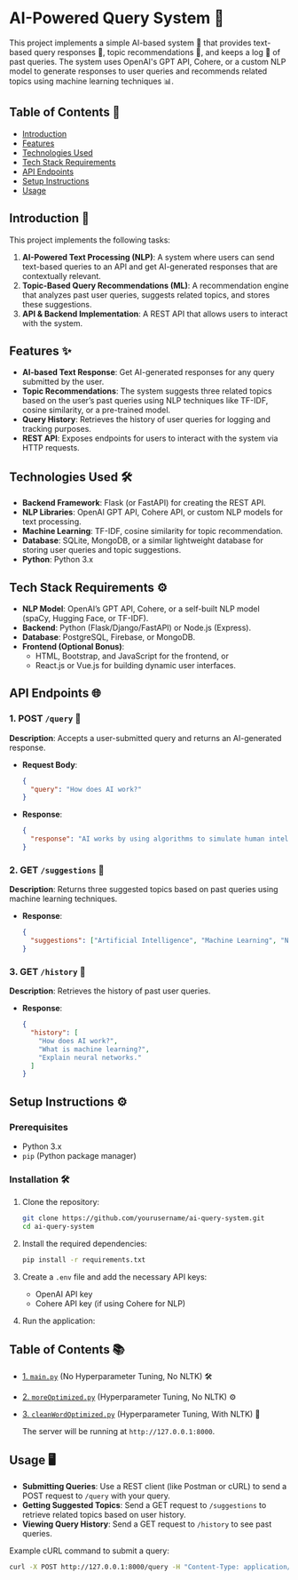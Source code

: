 # AI-Powered Query System 🤖

This project implements a simple AI-based system 🤖 that provides text-based query responses 💬, topic recommendations 🧠, and keeps a log 📜 of past queries. The system uses OpenAI's GPT API, Cohere, or a custom NLP model to generate responses to user queries and recommends related topics using machine learning techniques 📊.

## Table of Contents 📑

- [Introduction](#introduction)
- [Features](#features)
- [Technologies Used](#technologies-used)
- [Tech Stack Requirements](#tech-stack-requirements)
- [API Endpoints](#api-endpoints)
- [Setup Instructions](#setup-instructions)
- [Usage](#usage)

## Introduction 🌟

This project implements the following tasks:

1. **AI-Powered Text Processing (NLP)**: A system where users can send text-based queries to an API and get AI-generated responses that are contextually relevant.
2. **Topic-Based Query Recommendations (ML)**: A recommendation engine that analyzes past user queries, suggests related topics, and stores these suggestions.
3. **API & Backend Implementation**: A REST API that allows users to interact with the system.

## Features ✨

- **AI-based Text Response**: Get AI-generated responses for any query submitted by the user.
- **Topic Recommendations**: The system suggests three related topics based on the user’s past queries using NLP techniques like TF-IDF, cosine similarity, or a pre-trained model.
- **Query History**: Retrieves the history of user queries for logging and tracking purposes.
- **REST API**: Exposes endpoints for users to interact with the system via HTTP requests.

## Technologies Used 🛠️

- **Backend Framework**: Flask (or FastAPI) for creating the REST API.
- **NLP Libraries**: OpenAI GPT API, Cohere API, or custom NLP models for text processing.
- **Machine Learning**: TF-IDF, cosine similarity for topic recommendation.
- **Database**: SQLite, MongoDB, or a similar lightweight database for storing user queries and topic suggestions.
- **Python**: Python 3.x

## Tech Stack Requirements ⚙️

- **NLP Model**: OpenAI’s GPT API, Cohere, or a self-built NLP model (spaCy, Hugging Face, or TF-IDF).
- **Backend**: Python (Flask/Django/FastAPI) or Node.js (Express).
- **Database**: PostgreSQL, Firebase, or MongoDB.
- **Frontend (Optional Bonus)**: 
  - HTML, Bootstrap, and JavaScript for the frontend, or
  - React.js or Vue.js for building dynamic user interfaces.

## API Endpoints 🌐

### 1. POST `/query` 💬
**Description**: Accepts a user-submitted query and returns an AI-generated response.

- **Request Body**:
    ```json
    {
      "query": "How does AI work?"
    }
    ```

- **Response**:
    ```json
    {
      "response": "AI works by using algorithms to simulate human intelligence."
    }
    ```

### 2. GET `/suggestions` 🧠
**Description**: Returns three suggested topics based on past queries using machine learning techniques.

- **Response**:
    ```json
    {
      "suggestions": ["Artificial Intelligence", "Machine Learning", "Neural Networks"]
    }
    ```

### 3. GET `/history` 📜
**Description**: Retrieves the history of past user queries.

- **Response**:
    ```json
    {
      "history": [
        "How does AI work?",
        "What is machine learning?",
        "Explain neural networks."
      ]
    }
    ```

## Setup Instructions ⚙️

### Prerequisites

- Python 3.x
- `pip` (Python package manager)

### Installation 🛠️

1. Clone the repository:
    ```bash
    git clone https://github.com/yourusername/ai-query-system.git
    cd ai-query-system
    ```

2. Install the required dependencies:
    ```bash
    pip install -r requirements.txt
    ```

3. Create a `.env` file and add the necessary API keys:
    - OpenAI API key
    - Cohere API key (if using Cohere for NLP)

4. Run the application:
  ## Table of Contents 📚
  - [1. `main.py`](#mainpy) (No Hyperparameter Tuning, No NLTK) 🛠️
  - [2. `moreOptimized.py`](#moreoptimizedpy) (Hyperparameter Tuning, No NLTK) ⚙️
  - [3. `cleanWordOptimized.py`](#cleanwordoptimizedpy) (Hyperparameter Tuning, With NLTK) 🔧

    The server will be running at `http://127.0.0.1:8000`.

## Usage 🖥️

- **Submitting Queries**: Use a REST client (like Postman or cURL) to send a POST request to `/query` with your query.
- **Getting Suggested Topics**: Send a GET request to `/suggestions` to retrieve related topics based on user history.
- **Viewing Query History**: Send a GET request to `/history` to see past queries.

Example cURL command to submit a query:
```bash
curl -X POST http://127.0.0.1:8000/query -H "Content-Type: application/json" -d '{"query": "What is AI?"}'
